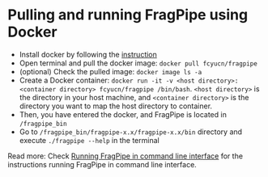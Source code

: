 # Pulling and running FragPipe using Docker

- Install docker by following the [instruction](https://docs.docker.com/desktop/install/mac-install/)
- Open terminal and pull the docker image: `docker pull fcyucn/fragpipe`
- (optional) Check the pulled image: `docker image ls -a`
- Create a Docker container: `docker run -it -v <host directory>:<container directory> fcyucn/fragpipe /bin/bash`. `<host directory>` is the directory in your host machine, and `<container directory>` is the directory you want to map the host directory to container.
- Then, you have entered the docker, and FragPipe is located in `/fragpipe_bin`
- Go to `/fragpipe_bin/fragpipe-x.x/fragpipe-x.x/bin` directory and execute `./fragpipe --help` in the terminal

Read more: Check [Running FragPipe in command line interface](https://fragpipe.nesvilab.org/docs/tutorial_headless.html) for the instructions running FragPipe in command line interface.
